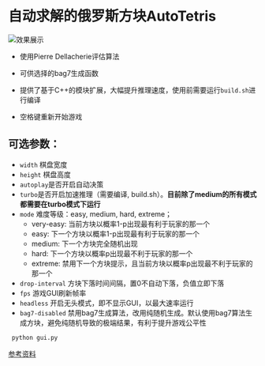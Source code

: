 # 自动求解的俄罗斯方块AutoTetris

![效果展示](https://github.com/hammershock/AutoTetris/assets/109429530/9ee114e3-ef62-406e-a5de-76b53452873e)

- 使用Pierre Dellacherie评估算法
- 可供选择的bag7生成函数
- 提供了基于C++的模块扩展，大幅提升推理速度，使用前需要运行`build.sh`进行编译

- 空格键重新开始游戏

## 可选参数：
- `width` 棋盘宽度
- `height` 棋盘高度
- `autoplay`是否开启自动决策
- `turbo`是否开启加速推理（需要编译, build.sh）。**目前除了medium的所有模式都需要在turbo模式下运行**
- `mode` 难度等级：easy, medium, hard, extreme；
  - very-easy: 当前方块以概率1-p出现最有利于玩家的那一个
  - easy:  下一个方块以概率1-p出现最有利于玩家的那一个
  - medium: 下一个方块完全随机出现
  - hard: 下一个方块以概率p出现最不利于玩家的那一个
  - extreme: 禁用下一个方块提示，且当前方块以概率p出现最不利于玩家的那一个
- `drop-interval` 方块下落时间间隔，置0不自动下落，负值立即下落
- `fps` 游戏GUI刷新帧率
- `headless` 开启无头模式，即不显示GUI，以最大速率运行
- `bag7-disabled` 禁用bag7生成算法，改用纯随机生成。默认使用bag7算法生成方块，避免纯随机导致的极端结果，有利于提升游戏公平性


```bash
 python gui.py
```


[参考资料](https://blog.csdn.net/Originum/article/details/81570042 "俄罗斯方块人工智能 [AI]")

